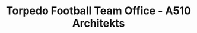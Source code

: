 ---
title: 'Torpedo Football Team Office - A510 Architekts'
description: 'Torpedo Football Team Office - A510 Architekts'

layout: project
permalink: /projects/:path
image: /images/projects/torpedo-football-team-office/torpedo-football-team-office-01_1600w.jpg


weight: 60

name: Torpedo Football Team Office

type: Social
area: 1000 m2
location: Moscow
year: 2019
---